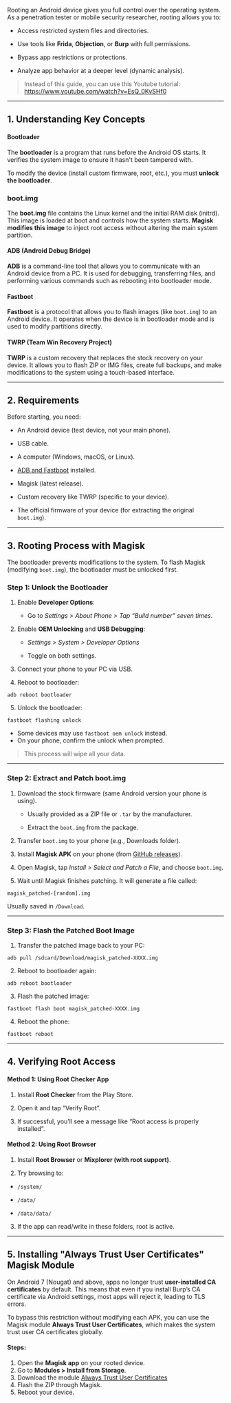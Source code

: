 Rooting an Android device gives you full control over the operating system. As a penetration tester or mobile security researcher, rooting allows you to:

- Access restricted system files and directories.

- Use tools like **Frida**, **Objection**, or **Burp** with full permissions.

- Bypass app restrictions or protections.

- Analyze app behavior at a deeper level (dynamic analysis).

> Instead of this guide, you can use this Youtube tutorial: https://www.youtube.com/watch?v=EsQ_0KvSHf0

---

## 1. Understanding Key Concepts

#### Bootloader

The **bootloader** is a program that runs before the Android OS starts. It verifies the system image to ensure it hasn't been tampered with.

To modify the device (install custom firmware, root, etc.), you must **unlock the bootloader**.

### boot.img

The **boot.img** file contains the Linux kernel and the initial RAM disk (initrd). This image is loaded at boot and controls how the system starts. **Magisk modifies this image** to inject root access without altering the main system partition.

#### ADB (Android Debug Bridge)

**ADB** is a command-line tool that allows you to communicate with an Android device from a PC. It is used for debugging, transferring files, and performing various commands such as rebooting into bootloader mode.

#### Fastboot

**Fastboot** is a protocol that allows you to flash images (like `boot.img`) to an Android device. It operates when the device is in bootloader mode and is used to modify partitions directly.

#### TWRP (Team Win Recovery Project)

**TWRP** is a custom recovery that replaces the stock recovery on your device. It allows you to flash ZIP or IMG files, create full backups, and make modifications to the system using a touch-based interface.

---

## 2. Requirements

Before starting, you need:

- An Android device (test device, not your main phone).

- USB cable.

- A computer (Windows, macOS, or Linux).

- [ADB and Fastboot](https://developer.android.com/tools/releases/platform-tools) installed.

- Magisk (latest release).

- Custom recovery like TWRP (specific to your device).

- The official firmware of your device (for extracting the original `boot.img`).


---

## 3. Rooting Process with Magisk
The bootloader prevents modifications to the system. To flash Magisk (modifying `boot.img`), the bootloader must be unlocked first.

### Step 1: Unlock the Bootloader

1. Enable **Developer Options**:
    
    - Go to _Settings > About Phone > Tap “Build number” seven times_.
        
2. Enable **OEM Unlocking** and **USB Debugging**:
    
    - _Settings > System > Developer Options_
        
    - Toggle on both settings.
        
3. Connect your phone to your PC via USB.
    
4. Reboot to bootloader:
```
adb reboot bootloader
```
5. Unlock the bootloader:
```
fastboot flashing unlock
```
- Some devices may use `fastboot oem unlock` instead.
- On your phone, confirm the unlock when prompted.

> This process will wipe all your data.


---
### Step 2: Extract and Patch boot.img

1. Download the stock firmware (same Android version your phone is using).
    
    - Usually provided as a ZIP file or `.tar` by the manufacturer.
        
    - Extract the `boot.img` from the package.
        
2. Transfer `boot.img` to your phone (e.g., Downloads folder).
    
3. Install **Magisk APK** on your phone (from [GitHub releases](https://github.com/topjohnwu/Magisk)).
    
4. Open Magisk, tap _Install > Select and Patch a File_, and choose `boot.img`.
    
5. Wait until Magisk finishes patching. It will generate a file called:
```
magisk_patched-[random].img
```
Usually saved in `/Download`.


---

### Step 3: Flash the Patched Boot Image

1. Transfer the patched image back to your PC:
```
adb pull /sdcard/Download/magisk_patched-XXXX.img
```
2. Reboot to bootloader again:
```
adb reboot bootloader
```
3. Flash the patched image:
```
fastboot flash boot magisk_patched-XXXX.img
```
4. Reboot the phone:
```
fastboot reboot
```


----
## 4. Verifying Root Access

#### Method 1: Using Root Checker App

1. Install **Root Checker** from the Play Store.

2. Open it and tap “Verify Root”.

3. If successful, you’ll see a message like “Root access is properly installed”.


#### Method 2: Using Root Browser

1. Install **Root Browser** or **Mixplorer (with root support)**.

2. Try browsing to:

- `/system/`

- `/data/`

- `/data/data/`

3. If the app can read/write in these folders, root is active.


---


## 5. Installing "Always Trust User Certificates" Magisk Module

On Android 7 (Nougat) and above, apps no longer trust **user-installed CA certificates** by default. This means that even if you install Burp’s CA certificate via Android settings, most apps will reject it, leading to TLS errors.

To bypass this restriction without modifying each APK, you can use the Magisk module **Always Trust User Certificates**, which makes the system trust user CA certificates globally.

#### Steps:

1. Open the **Magisk app** on your rooted device.
2. Go to **Modules > Install from Storage**.
3. Download the module [Always Trust User Certificates](https://github.com/NVISOsecurity/MagiskTrustUserCerts)
4. Flash the ZIP through Magisk.
5. Reboot your device.